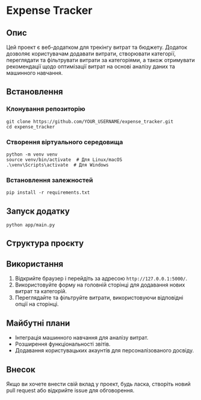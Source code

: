 # Expense Tracker

## Опис
Цей проект є веб-додатком для трекінгу витрат та бюджету. Додаток дозволяє користувачам додавати витрати, створювати категорії, переглядати та фільтрувати витрати за категоріями, а також отримувати рекомендації щодо оптимізації витрат на основі аналізу даних та машинного навчання.

## Встановлення

### Клонування репозиторію
```gitattributes
git clone https://github.com/YOUR_USERNAME/expense_tracker.git
cd expense_tracker
```

### Створення віртуального середовища
```pwsh
python -m venv venv
source venv/bin/activate  # Для Linux/macOS
.\venv\Scripts\activate  # Для Windows
```

### Встановлення залежностей
```pwsh
pip install -r requirements.txt
```

## Запуск додатку
```pwsh
python app/main.py
```

## Структура проєкту

## Використання
1. Відкрийте браузер і перейдіть за адресою `http://127.0.0.1:5000/`.
2. Використовуйте форму на головній сторінці для додавання нових витрат та категорій.
3. Переглядайте та фільтруйте витрати, використовуючи відповідні опції на сторінці.

## Майбутні плани
- Інтеграція машинного навчання для аналізу витрат.
- Розширення функціональності звітів.
- Додавання користувацьких акаунтів для персоналізованого досвіду.

## Внесок
Якщо ви хочете внести свій вклад у проект, будь ласка, створіть новий pull request або відкрийте issue для обговорення.
